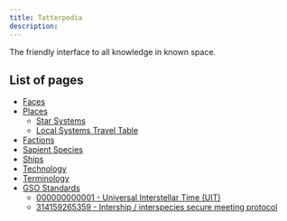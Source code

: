 ```yaml
---
title: Tatterpedia
description: 
---
```

The friendly interface to all knowledge in known space.
<!--more-->

## List of pages

* [Faces](/tatterpedia/faces)
* [Places](/tatterpedia/places)
  * [Star Systems](/tatterpedia/places/star-systems)
  * [Local Systems Travel Table](/tatterpedia/places/local-cluster-travel-table)
* [Factions](/tatterpedia/factions)
* [Sapient Species](/tatterpedia/sapient-species)
* [Ships](/tatterpedia/ships)
* [Technology](/tatterpedia/technology)
* [Terminology](/tatterpedia/terminology)
* [GSO Standards](/tatterpedia/gso-standards)
  * [000000000001 - Universal Interstellar Time (UIT)](/tatterpedia/gso-standards/000000000001-universal-interstellar-time)
  * [314159265359 - Intership / interspecies secure meeting protocol](/tatterpedia/gso-standards/314159265359-intership-interspecies-secure-meeting-protocol)

